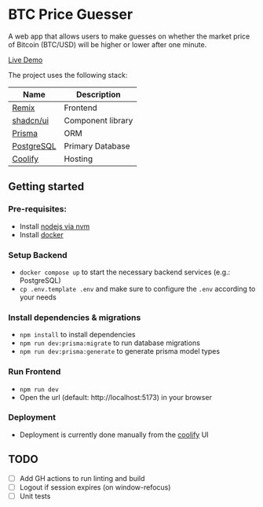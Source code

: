 # BTC Price Guesser

A web app that allows users to make guesses on whether the market price of Bitcoin (BTC/USD) will be higher or lower after one minute.

[Live Demo](https://btc-price-guesser.stikercloudapps.xyz/)

The project uses the following stack:

| Name                                      | Description       |
| ----------------------------------------- | ----------------- |
| [Remix](https://remix.run/)               | Frontend          |
| [shadcn/ui](https://ui.shadcn.com/)       | Component library |
| [Prisma](https://www.prisma.io/)          | ORM               |
| [PostgreSQL](https://www.postgresql.org/) | Primary Database  |
| [Coolify](https://coolify.io/)            | Hosting           |

## Getting started

### Pre-requisites:

- Install [nodejs via nvm](https://nodejs.org/en/download/package-manager)
- Install [docker](https://www.docker.com/)

### Setup Backend

- `docker compose up` to start the necessary backend services (e.g.: PostgreSQL)
- `cp .env.template .env` and make sure to configure the `.env` according to your needs

### Install dependencies & migrations

- `npm install` to install dependencies
- `npm run dev:prisma:migrate` to run database migrations
- `npm run dev:prisma:generate` to generate prisma model types

### Run Frontend

- `npm run dev`
- Open the url (default: http://localhost:5173) in your browser

### Deployment

- Deployment is currently done manually from the [coolify](https://coolify.io/) UI

## TODO

- [ ] Add GH actions to run linting and build
- [ ] Logout if session expires (on window-refocus)
- [ ] Unit tests
